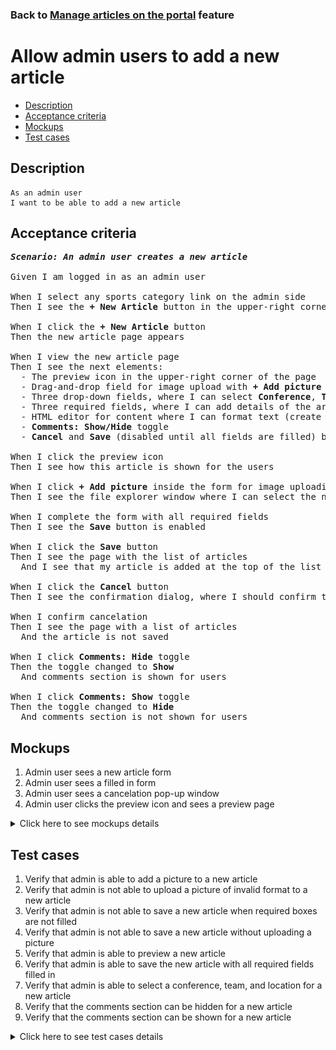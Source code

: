 ### Back to [Manage articles on the portal](../../) feature

# Allow admin users to add a new article

- [Description](#description)
- [Acceptance criteria](#acceptance-criteria)
- [Mockups](#mockups)
- [Test cases](#test-cases)

## Description

    As an admin user
    I want to be able to add a new article

## Acceptance criteria

<pre>
<b><i>Scenario: An admin user creates a new article</i></b>

Given I am logged in as an admin user

When I select any sports category link on the admin side
Then I see the <b>+ New Article</b> button in the upper-right corner of the page

When I click the <b>+ New Article</b> button
Then the new article page appears

When I view the new article page
Then I see the next elements:
  - The preview icon in the upper-right corner of the page
  - Drag-and-drop field for image upload with <b>+ Add picture</b> link (required field)
  - Three drop-down fields, where I can select <b>Conference</b>, <b>Team</b>, and <b>Location</b>
  - Three required fields, where I can add details of the article: <b>Alt.</b>, <b>Article headline</b>, and <b>Caption</b>
  - HTML editor for content where I can format text (create a header, paragraph or list, manage font style and text aligning) (required field)
  - <b>Comments: Show/Hide</b> toggle
  - <b>Cancel</b> and <b>Save</b> (disabled until all fields are filled) buttons in the upper-right corner of the page

When I click the preview icon
Then I see how this article is shown for the users

When I click <b>+ Add picture</b> inside the form for image uploading
Then I see the file explorer window where I can select the needed image

When I complete the form with all required fields
Then I see the <b>Save</b> button is enabled

When I click the <b>Save</b> button
Then I see the page with the list of articles
  And I see that my article is added at the top of the list in <b>Unpublished</b> state

When I click the <b>Cancel</b> button
Then I see the confirmation dialog, where I should confirm that I want to leave the form without saving changes

When I confirm cancelation
Then I see the page with a list of articles
  And the article is not saved

When I click <b>Comments: Hide</b> toggle
Then the toggle changed to <b>Show</b>
  And comments section is shown for users

When I click <b>Comments: Show</b> toggle
Then the toggle changed to <b>Hide</b>
  And comments section is not shown for users
</pre>

## Mockups

1. Admin user sees a new article form
2. Admin user sees a filled in form
3. Admin user sees a cancelation pop-up window
4. Admin user clicks the preview icon and sees a preview page

<details>
  <summary>Click here to see mockups details</summary>

**1. Admin user sees a new article form:**

![Admin user sees a new article form](/sports_hub_portal/web_application_features/manage_articles/images/article_empty_form.png)

**2. Admin user sees a filled in form:**

![Admin user sees a filled in form](/sports_hub_portal/web_application_features/manage_articles/images/article_filled_form.png)

**3. Admin user sees a cancelation pop-up window:**

![Admin user sees a cancelation pop-up window](/sports_hub_portal/web_application_features/manage_articles/images/cancel_popup.png)

**4. Admin user clicks the preview icon and sees a preview page:**

![Admin user clicks the preview icon and sees a preview page](/sports_hub_portal/web_application_features/manage_articles/images/article_preview_page.png)

</details>

## Test cases

1. Verify that admin is able to add a picture to a new article
2. Verify that admin is not able to upload a picture of invalid format to a new article
3. Verify that admin is not able to save a new article when required boxes are not filled
4. Verify that admin is not able to save a new article without uploading a picture
5. Verify that admin is able to preview a new article
6. Verify that admin is able to save the new article with all required fields filled in
7. Verify that admin is able to select a conference, team, and location for a new article
8. Verify that the comments section can be hidden for a new article
9. Verify that the comments section can be shown for a new article

<details>
  <summary>Click here to see test cases details</summary>

### **#1. Verify that admin is able to add a picture to a new article**

|Preconditions|Steps|Expected result
--------------|-----|----------
|- Log in with admin account</br>- Go to the category configuration page|1) Click <b>+ New Article</b> button</br>2) In the <b>Picture</b> section, click <b>+Add picture</b></br>3) Choose the picture with the valid format (.jpg, .png, .jpeg, .tif)</br>4) Fill in all required fields</br>5) Click <b>Save</b>|5) Admin user is redirected to the list of articles. The article is saved and appears at the top of the list in <b>Unpublished</b> state|

### **#2. Verify that admin is not able to upload a picture of invalid format to a new article**

|Preconditions|Steps|Expected result
--------------|-----|----------
|- Log in with admin account</br>- Go to the category configuration page|1) Click <b>+ New Article</b></br>2) In the <b>Picture</b> section, click <b>+Add picture</b></br>3) Choose the picture with the invalid format (any file format except .jpg, .png, .jpeg, .tif)</br>4) Fill in all required fields</br>5) Click <b>Save</b>|5) The validation message "Only .jpg, .png, .jpeg, .tif formats are allowed" appears|

### **#3. Verify that admin is not able to save a new article when required boxes are not filled**

|Preconditions|Steps|Expected result
--------------|-----|----------
|- Log in with admin account</br>- Go to the category configuration page|1) Click <b>+ New Article</b></br>2) In the <b>Picture</b> section, click <b>+Add picture</b></br>3) Select a picture with the valid format (.jpg, .png, .jpeg, .tif)</br>4) Do not fill in the <b>Alt.</b> required field</br>5) Fill in all the rest required fields</br>6) Click <b>Save</b></br>7) Do not fill in the <b>Article headline</b> required field</br>8) Fill in all the rest required fields</br>9) Click <b>Save</b></br>10) Do not fill in the <b>Caption</b> required field</br>11) Fill in all the rest required fields</br>12) Click <b>Save</b></br>13) Do not fill in the <b>Content</b> required field</br>14) Fill in all the rest required fields</br>15) Click <b>Save</b>|6) The required fields are highlighted in red. The validation message "Fill in all required fields" appears</br>9) The required fields are highlighted in red. The validation message "Fill in all required fields" appears</br>12) The required fields are highlighted in red. The validation message "Fill in all required fields" appears</br>15) The required fields are highlighted in red. The validation message "Fill in all required fields" appears|

### **#4. Verify that admin is not able to save a new article without uploading a picture**

|Preconditions|Steps|Expected result
--------------|-----|----------
|- Log in with admin account</br>- Go to the category configuration page|1) Click <b>+ New Article</b></br>2) Do not upload file</br>3) Fill in all required fields</br>4) Click <b>Save</b>|4) The field is highlighted in red. The validation message "Please, upload a photo" is shown|

### **#5. Verify that admin is able to preview a new article**

|Preconditions|Steps|Expected result
--------------|-----|----------
|- Log in with admin account</br>- Go to the category configuration page |1) Click <b>+ New Article</b></br>2) Fill in all required fields</br>3) Change the conference, team, and location</br>4) Click the preview icon</br>5) Click the <b>Back to edit page</b> button|4) The article is shown as it will look for users</br>5) The article is back to edit mode|

### **#6. Verify that admin is able to save the new article with all required fields filled in**

|Preconditions|Steps|Expected result
--------------|-----|----------
|- Log in with admin account</br>- Go to the category configuration page|1) Click <b>+ New Article</b></br>2) Fill in all required fields</br>3) Click <b>Save</b>|3) Admin user is redirected to the list of articles. The article is saved with all information and appears at the top of the list in <b>Unpublished</b> state|

### **#7. Verify that admin is able to select a conference, team, and location for a new article**

|Preconditions|Steps|Expected result
--------------|-----|----------
|- Log in with admin account</br>- Go to the category configuration page|1) Click <b>+ New Article</b></br>2) Fill in all required fields</br>3) Change the conference, team, and location</br>4) Click <b>Save</b>|3) Admin user is redirected to the list of articles. The article is saved with all information and appears at the top of the list in <b>Unpublished</b> state|

### **#8. Verify that the comments section can be hidden for a new article**

|Preconditions|Steps|Expected result
--------------|-----|----------
|- Log in with admin account</br>- Go to the category configuration page|1) Click <b>+ New Article</b></br>2) Fill in all required fields</br>3) Click the <b>Comments: Show</b> toggle</br>4) Click <b>Save</b>|3) The <b>Comments: Show</b> toggle changed to <b>Hide</b></br>4) The article is saved but the comments section is not shown for users|

### **#9. Verify that the comments section can be shown for a new article**

|Preconditions|Steps|Expected result
--------------|-----|----------
|- Log in with admin account</br>- Go to the category configuration page|1) Click <b>+ New Article</b></br>2) Fill in all required fields</br>3) Click the <b>Comments: Hide</b> toggle</br>4) Click <b>Save</b>|4) The article is saved with the comments section shown for users|

</details>
